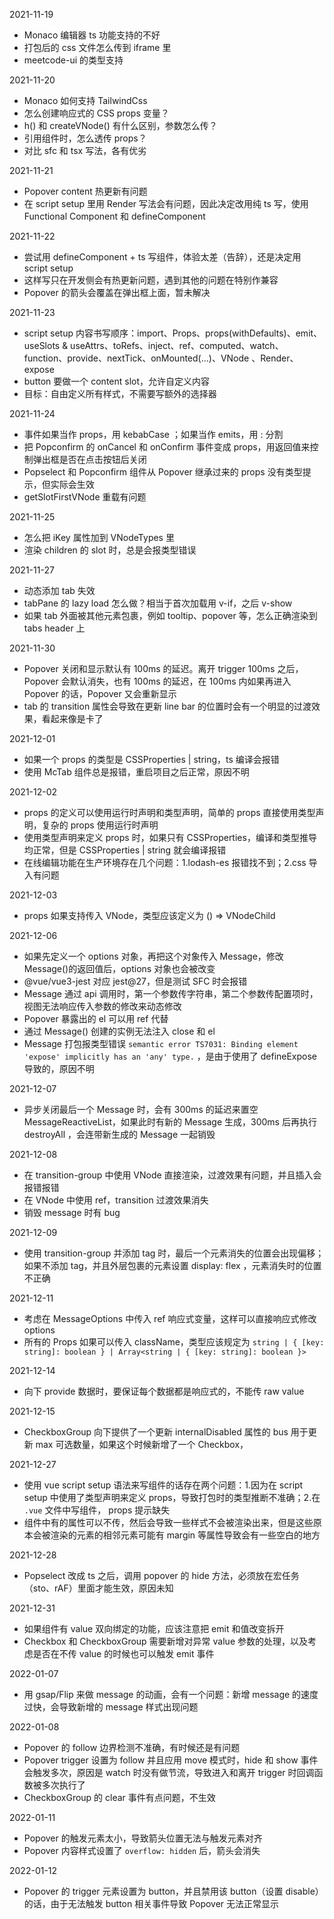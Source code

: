 2021-11-19

-   Monaco 编辑器 ts 功能支持的不好
-   打包后的 css 文件怎么传到 iframe 里
-   meetcode-ui 的类型支持

2021-11-20

-   Monaco 如何支持 TailwindCss
-   怎么创建响应式的 CSS props 变量？
-   h() 和 createVNode() 有什么区别，参数怎么传？
-   引用组件时，怎么透传 props？
-   对比 sfc 和 tsx 写法，各有优劣

2021-11-21

-   Popover content 热更新有问题
-   在 script setup 里用 Render 写法会有问题，因此决定改用纯 ts 写，使用 Functional Component 和 defineComponent

2021-11-22

-   尝试用 defineComponent + ts 写组件，体验太差（告辞），还是决定用 script setup
-   这样写只在开发侧会有热更新问题，遇到其他的问题在特别作兼容
-   Popover 的箭头会覆盖在弹出框上面，暂未解决

2021-11-23

-   script setup 内容书写顺序：import、Props、props(withDefaults)、emit、useSlots & useAttrs、toRefs、inject、ref、computed、watch、function、provide、nextTick、onMounted(...)、VNode 、Render、expose
-   button 要做一个 content slot，允许自定义内容
-   目标：自由定义所有样式，不需要写额外的选择器

2021-11-24

-   事件如果当作 props，用 kebabCase ；如果当作 emits，用 : 分割
-   把 Popconfirm 的 onCancel 和 onConfirm 事件变成 props，用返回值来控制弹出框是否在点击按钮后关闭
-   Popselect 和 Popconfirm 组件从 Popover 继承过来的 props 没有类型提示，但实际会生效
-   getSlotFirstVNode 重载有问题

2021-11-25

-   怎么把 iKey 属性加到 VNodeTypes 里
-   渲染 children 的 slot 时，总是会报类型错误

2021-11-27

-   动态添加 tab 失效
-   tabPane 的 lazy load 怎么做？相当于首次加载用 v-if，之后 v-show
-   如果 tab 外面被其他元素包裹，例如 tooltip、popover 等，怎么正确渲染到 tabs header 上

2021-11-30

-   Popover 关闭和显示默认有 100ms 的延迟。离开 trigger 100ms 之后，Popover 会默认消失，也有 100ms 的延迟，在 100ms 内如果再进入 Popover 的话，Popover 又会重新显示
-   tab 的 transition 属性会导致在更新 line bar 的位置时会有一个明显的过渡效果，看起来像是卡了

2021-12-01

-   如果一个 props 的类型是 CSSProperties | string，ts 编译会报错
-   使用 McTab 组件总是报错，重启项目之后正常，原因不明

2021-12-02

-   props 的定义可以使用运行时声明和类型声明，简单的 props 直接使用类型声明，复杂的 props 使用运行时声明
-   使用类型声明来定义 props 时，如果只有 CSSProperties，编译和类型推导均正常，但是 CSSProperties | string 就会编译报错
-   在线编辑功能在生产环境存在几个问题：1.lodash-es 报错找不到；2.css 导入有问题

2021-12-03

-   props 如果支持传入 VNode，类型应该定义为 () => VNodeChild

2021-12-06

-   如果先定义一个 options 对象，再把这个对象传入 Message，修改 Message()的返回值后，options 对象也会被改变
-   @vue/vue3-jest 对应 jest@27，但是测试 SFC 时会报错
-   Message 通过 api 调用时，第一个参数传字符串，第二个参数传配置项时，视图无法响应传入参数的修改来动态修改
-   Popover 暴露出的 el 可以用 ref 代替
-   通过 Message() 创建的实例无法注入 close 和 el
-   Message 打包报类型错误 `semantic error TS7031: Binding element 'expose' implicitly has an 'any' type.` ，是由于使用了 defineExpose 导致的，原因不明

2021-12-07

-   异步关闭最后一个 Message 时，会有 300ms 的延迟来置空 MessageReactiveList，如果此时有新的 Message 生成，300ms 后再执行 destroyAll ，会连带新生成的 Message 一起销毁

2021-12-08

-   在 transition-group 中使用 VNode 直接渲染，过渡效果有问题，并且插入会报错报错
-   在 VNode 中使用 ref，transition 过渡效果消失
-   销毁 message 时有 bug

2021-12-09

-   使用 transition-group 并添加 tag 时，最后一个元素消失的位置会出现偏移；如果不添加 tag，并且外层包裹的元素设置 display: flex ，元素消失时的位置不正确

2021-12-11

-   考虑在 MessageOptions 中传入 ref 响应式变量，这样可以直接响应式修改 options
-   所有的 Props 如果可以传入 className，类型应该规定为 `string | { [key: string]: boolean } | Array<string | { [key: string]: boolean }>`

2021-12-14

-   向下 provide 数据时，要保证每个数据都是响应式的，不能传 raw value

2021-12-15

-   CheckboxGroup 向下提供了一个更新 internalDisabled 属性的 bus 用于更新 max 可选数量，如果这个时候新增了一个 Checkbox，

2021-12-27

-   使用 vue script setup 语法来写组件的话存在两个问题：1.因为在 script setup 中使用了类型声明来定义 props，导致打包时的类型推断不准确；2.在 `.vue` 文件中写组件， props 提示缺失
-   组件中有的属性可以不传，然后会导致一些样式不会被渲染出来，但是这些原本会被渲染的元素的相邻元素可能有 margin 等属性导致会有一些空白的地方

2021-12-28

-   Popselect 改成 ts 之后，调用 popover 的 hide 方法，必须放在宏任务（sto、rAF）里面才能生效，原因未知

2021-12-31

-   如果组件有 value 双向绑定的功能，应该注意把 emit 和值改变拆开
-   Checkbox 和 CheckboxGroup 需要新增对异常 value 参数的处理，以及考虑是否在不传 value 的时候也可以触发 emit 事件

2022-01-07

-   用 gsap/Flip 来做 message 的动画，会有一个问题：新增 message 的速度过快，会导致新增的 message 样式出现问题

2022-01-08

-   Popover 的 follow 边界检测不准确，有时候还是有问题
-   Popover trigger 设置为 follow 并且应用 move 模式时，hide 和 show 事件会触发多次，原因是 watch 时没有做节流，导致进入和离开 trigger 时回调函数被多次执行了
-   CheckboxGroup 的 clear 事件有点问题，不生效

2022-01-11

-   Popover 的触发元素太小，导致箭头位置无法与触发元素对齐
-   Popover 内容样式设置了 `overflow: hidden` 后，箭头会消失

2022-01-12

-   Popover 的 trigger 元素设置为 button，并且禁用该 button（设置 disable）的话，由于无法触发 button 相关事件导致 Popover 无法正常显示

